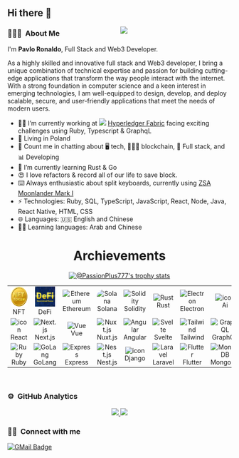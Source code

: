 ## Hi there 👋

<img src="https://ucarecdn.com/3a88c8ed-40ad-4ab8-827b-d6c1b1a50ace/typing.gif" align="right" width="250" />

### 👨🏻‍💻 &nbsp;About Me

I'm **Pavlo Ronaldo**, Full Stack and Web3 Developer.

As a highly skilled and innovative full stack and Web3 developer, I bring a unique combination of technical expertise and passion for building cutting-edge applications that transform the way people interact with the internet. With a strong foundation in computer science and a keen interest in emerging technologies, I am well-equipped to design, develop, and deploy scalable, secure, and user-friendly applications that meet the needs of modern users.

- 👨‍💻 I’m currently working at <img src="https://ucarecdn.com/974251ab-f294-4dfe-82f1-bff3d3b13649/faviconpotloc1.png" width="20" /> [Hyperledger Fabric](https://www.hyperledger.org/) facing exciting challenges using Ruby, Typescript & GraphqL
- 🏡 Living in Poland
- 💬 Count me in chatting about 🖥️ tech, 🧑🏻‍🚀 blockchain, 🥋 Full stack, and 📊 Developing
- 📖 I’m currently learning Rust & Go
- 😍 I love refactors & record all of our life to save block.
- ⌨️ Always enthusiastic about split keyboards, currently using [ZSA Moonlander Mark I](https://www.zsa.io/moonlander/)
- ⚡ Technologies: Ruby, SQL, TypeScript, JavaScript, React, Node, Java, React Native, HTML, CSS
- 🌐 Languages: 🇺🇸 English and Chinese
- ✍🏻 Learning languages: Arab and Chinese

<h1 align="center"> Archievements </h1>
<p align="center">
  <a href="https://github.com/PassionPlus777?tab=achievements"><img src="https://github-profile-trophy.vercel.app/?username=PassionPlus777&theme=onestar&no-frame=true&column=3&row=2"  width="38%" alt="@PassionPlus777's trophy stats"/></a>
</p>
<table align="center">
<tr>
    <td align="center" width="90">
      <img src="https://github.com/kroim/profile/blob/master/icons/icon_nft.png?raw=true" height="45" >
      <br>NFT
    </td>
    <td align="center" width="90">
      <img src="https://github.com/kroim/profile/blob/master/icons/icon_defi.png?raw=true" height="45" >
      <br>DeFi
    </td>
    <td align="center" width="90">
      <img src="https://s2.coinmarketcap.com/static/img/coins/64x64/1027.png" width="48" height="48" alt="Ethereum" />
      <br>Ethereum
    </td>
    <td align="center" width="90">
      <img src="https://s2.coinmarketcap.com/static/img/coins/64x64/5426.png" width="48" height="48" style="border-radius: 15px;" alt="Solana" />
      <br>Solana
    </td>
    <td align="center" width="90">
      <img src="https://skillicons.dev/icons?i=solidity" width="45" height="45" alt="Solidity" />
      <br>Solidity
    </td>
    <td align="center" width="90">
      <img src="https://skillicons.dev/icons?i=rust" width="45" height="45" alt="Rust" />
      <br>Rust
    </td>
    <td align="center" width="90">
      <img src="https://skillicons.dev/icons?i=electron" alt="Electron" width="55" height="55" />
      <br>Electron
    </td>
    <td align="center" width="90">
      <img src="https://skillicons.dev/icons?i=ai" alt="icon" width="55" height="55" />
      <br>Ai
    </td>
    <td align="center" width="90">
      <img src="php" alt="HardHat" width="55" height="55" />
      <br>PHP
    </td>
    <td align="center" width="90">
      <img src="https://skillicons.dev/icons?i=rails" width="45" height="45" alt="rails" />
      <br>Rails
    </td>
  </tr>
  <tr>
    <td align="center" width="90">
      <img src="https://techstack-generator.vercel.app/react-icon.svg" alt="icon" width="55" height="55" />
      <br>React
    </td>
    <td align="center" width="90">
      <img src="https://skillicons.dev/icons?i=nextjs" width="45" height="45" alt="Next.js" />
      <br>Next.js
    </td>
    <td align="center" width="90">
      <img src="https://skillicons.dev/icons?i=vue" width="45" height="45" alt="Vue" />
      <br>Vue
    </td>
    <td align="center" width="90">
      <img src="https://skillicons.dev/icons?i=nuxtjs" width="45" height="45" alt="Nuxt.js" />
      <br>Nuxt.js
    </td>
    <td align="center" width="90">
      <img src="https://skillicons.dev/icons?i=angular" width="45" height="45" alt="Angular" />
      <br>Angular
    </td>
    <td align="center" width="90">
      <img src="https://skillicons.dev/icons?i=svelte" width="45" height="45" alt="Svelte" />
      <br>Svelte
    </td>
    <td align="center" width="90">
      <img src="https://skillicons.dev/icons?i=tailwind" width="45" height="45" alt="Tailwind" />
      <br>Tailwind
    </td>
    <td align="center" width="90">
        <img src="https://techstack-generator.vercel.app/graphql-icon.svg" width="48" height="48" alt="GraphQL" />
      <br>GraphQL
    </td>
    <td align="center" width="90">
      <img src="https://skillicons.dev/icons?i=threejs" width="45" height="45" alt="Three.js" />
      <br>Three.js
    </td>
    <td align="center" width="90">
      <img src="https://skillicons.dev/icons?i=androidstudio" width="45" height="45" alt="AndroidStudio" />
      <br>Android
    </td>
  </tr>
  <tr>
    <td align="center" width="90">
      <img src="https://skillicons.dev/icons?i=ruby" width="45" height="45" alt="Ruby" />
      <br>Ruby
    </td>
    <td align="center" width="90">
      <img src="https://skillicons.dev/icons?i=go" title="GoLang" alt="GoLang " width="45" height="45"/>
      <br>GoLang
    </td>
    <td align="center" width="90">
      <img src="https://skillicons.dev/icons?i=express" width="45" height="45" alt="Express" />
      <br>Express
    </td>
<td align="center" width="90">
      <img src="https://skillicons.dev/icons?i=nestjs" width="45" height="45" alt="Nest.js" />
      <br>Nest.js
    </td>
    <td align="center" width="90">
      <img src="https://techstack-generator.vercel.app/django-icon.svg" alt="icon" width="55" height="55" />
      <br>Django
    </td>
    <td align="center" width="90">
      <img src="https://skillicons.dev/icons?i=laravel" width="45" height="45" alt="Laravel" />
      <br>Laravel
    </td>
    <td align="center" width="90">
      <img src="https://skillicons.dev/icons?i=flutter" width="45" height="45" alt="Flutter" />
      <br>Flutter
    </td>
    <td align="center" width="90">
      <img src="https://skillicons.dev/icons?i=mongodb" width="45" height="45" alt="MongoDB" />
      <br>MongoDB
    </td>
    <td align="center" width="90">
      <img src="https://skillicons.dev/icons?i=postgres" width="45" height="45" alt="PostgreSQL" />
      <br>PostgreSQL
    </td>
    <td align="center" width="90">
      <img src="https://techstack-generator.vercel.app/python-icon.svg" alt="icon" width="55" height="55" />
      <br>Python
    </td>
  </tr>
</table>
<br/>


### ⚙️ &nbsp;GitHub Analytics

<p align="center">
<a href="https://github.com/hotman727">
  <img height="180em" src="https://github-readme-stats-eight-theta.vercel.app/api?username=hotman727&show_icons=true&theme=algolia&include_all_commits=true"/>
  <img height="180em" src="https://github-readme-stats-eight-theta.vercel.app/api/top-langs/?username=hotman727&layout=compact&langs_count=8&theme=algolia"/>
</a>
</p>

### 🤝🏻 &nbsp;Connect with me

[![GMail Badge](https://img.shields.io/badge/Gmail-D14836?style=for-the-badge&logo=gmail&logoColor=white)](mailto:hotman727@gmail.com)
